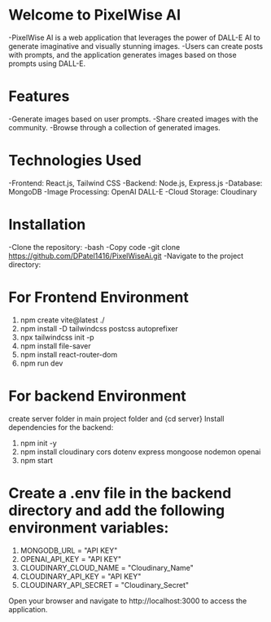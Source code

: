 # Welcome to PixelWise AI
-PixelWise AI is a web application that leverages the power of DALL-E AI to generate imaginative and visually stunning images. 
-Users can create posts with prompts, and the application generates images based on those prompts using DALL-E.
# Features
    
-Generate images based on user prompts.
-Share created images with the community.
-Browse through a collection of generated images.
# Technologies Used

-Frontend: React.js, Tailwind CSS
-Backend: Node.js, Express.js
-Database: MongoDB
-Image Processing: OpenAI DALL-E
-Cloud Storage: Cloudinary

# Installation
    
-Clone the repository:
-bash
-Copy code
-git clone https://github.com/DPatel1416/PixelWiseAi.git
-Navigate to the project directory:

# For Frontend Environment 

1. npm create vite@latest ./      
2. npm install -D tailwindcss postcss autoprefixer                    
3. npx tailwindcss init -p   
4. npm install file-saver 
5. npm install react-router-dom    
6. npm run dev

# For backend Environment
create server folder in main project folder and {cd server}
Install dependencies for the backend:
1. npm init -y   
2. npm install cloudinary cors dotenv express mongoose nodemon openai
3. npm start

# Create a .env file in the backend directory and add the following environment variables:

1. MONGODB_URL = "API KEY"
2. OPENAI_API_KEY = "API KEY"
3. CLOUDINARY_CLOUD_NAME = "Cloudinary_Name"
4. CLOUDINARY_API_KEY = "API KEY"
5. CLOUDINARY_API_SECRET = "Cloudinary_Secret"


Open your browser and navigate to http://localhost:3000 to access the application.
